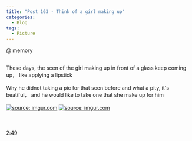 ```yaml
---
title: "Post 163 - Think of a girl making up"
categories:
  - Blog
tags:
  - Picture
---
```


@ memory

<br/>
These days, the scen of the girl making up in front of a glass keep coming up， like applying a lipstick
<br/>
<br/>
Why he didnot taking a pic for that scen before and what a pity, it's beatiful， and he would like to take one that she make up for him
<br/>
<br/>
<a href="https://imgur.com/XuVxAZf"><img src="https://i.imgur.com/XuVxAZf.jpg" title="source: imgur.com" /></a>
<a href="https://imgur.com/JVGiBUY"><img src="https://i.imgur.com/JVGiBUY.jpg" title="source: imgur.com" /></a>
<br/>

<br/>

<br/>

<br/>
2:49
<br/>
<script src="https://utteranc.es/client.js"
        repo="serendipityinlife/serendipityinlife.github.io"
        issue-term="pathname"
        theme="github-light"
        crossorigin="anonymous"
        async>
</script>
